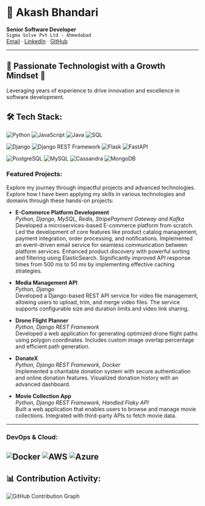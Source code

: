 # 🚀 Akash Bhandari
**Senior Software Developer**  
`Sigma Solve Pvt Ltd - Ahmedabad`  
[Email](mailto:akashrajk54@gmail.com) · [LinkedIn](https://www.linkedin.com/in/akash--bhandari/) · [GitHub](https://github.com/akashrajk54)

---
## 🌟 Passionate Technologist with a Growth Mindset 🌱
Leveraging years of experience to drive innovation and excellence in software development. 

## 🛠 Tech Stack:

![Python](https://img.shields.io/badge/Python-3776AB?style=flat&logo=python&logoColor=ffffff) ![JavaScript](https://img.shields.io/badge/JavaScript-F7DF1E?style=flat&logo=javascript&logoColor=000000) ![Java](https://img.shields.io/badge/Java-007396?style=flat&logo=java&logoColor=ffffff) ![SQL](https://img.shields.io/badge/SQL-003B57?style=flat&logo=sqlite&logoColor=ffffff)

![Django](https://img.shields.io/badge/Django-092D26?style=flat&logo=django&logoColor=ffffff) ![Django REST Framework](https://img.shields.io/badge/Django%20REST%20Framework-000000?style=flat&logo=django&logoColor=ffffff) ![Flask](https://img.shields.io/badge/Flask-000000?style=flat&logo=flask&logoColor=ffffff) ![FastAPI](https://img.shields.io/badge/FastAPI-009688?style=flat&logo=fastapi&logoColor=ffffff)

![PostgreSQL](https://img.shields.io/badge/PostgreSQL-4169E1?style=flat&logo=postgresql&logoColor=ffffff) ![MySQL](https://img.shields.io/badge/MySQL-0000FF?style=flat&logo=mysql&logoColor=ffffff) ![Cassandra](https://img.shields.io/badge/Cassandra-1287B1?style=flat&logo=apache-cassandra&logoColor=ffffff) ![MongoDB](https://img.shields.io/badge/MongoDB-47A248?style=flat&logo=mongodb&logoColor=ffffff)

### Featured Projects: 
Explore my journey through impactful projects and advanced technologies. Explore how I have been applying my skills in various technologies and domains through these hands-on projects: 

- **E-Commerce Platform Development**  
  *Python, Django, MySQL, Redis, StripePayment Gateway and Kafka*  
  Developed a microservices-based E-commerce platform from scratch. Led the development of core features like product catalog management, payment integration, order processing, and notifications. Implemented an event-driven email service for seamless communication between platform services. Enhanced product discovery with powerful sorting and filtering using ElasticSearch. Significantly improved API response times from 500 ms to 50 ms by implementing effective caching strategies.

- **Media Management API**  
  *Python, Django*  
  Developed a Django-based REST API service for video file management, allowing users to upload, trim, and merge video files. The service supports configurable size and duration limits and video link sharing.

- **Drone Flight Planner**  
  *Python, Django REST Framework*  
  Developed a web application for generating optimized drone flight paths using polygon coordinates. Includes custom image overlap percentage and efficient path generation.

- **DonateX**  
  *Python, Django REST Framework, Docker*  
  Implemented a charitable donation system with secure authentication and online donation features. Visualized donation history with an advanced dashboard.

- **Movie Collection App**  
  *Python, Django REST Framework, Handled Flaky API*  
  Built a web application that enables users to browse and manage movie collections. Integrated with third-party APIs to fetch movie data.

---

### **DevOps & Cloud:**
![Docker](https://img.shields.io/badge/Docker-2496ED?style=flat&logo=docker&logoColor=ffffff) ![AWS](https://img.shields.io/badge/AWS-232F3E?style=flat&logo=amazonaws&logoColor=ffffff) ![Azure](https://img.shields.io/badge/Azure-0078D4?style=flat&logo=microsoftazure&logoColor=ffffff)
---

## 📊 Contribution Activity:
![GitHub Contribution Graph](https://github.com/akashrajk54.png)






















<!--
**akashrajk54/akashrajk54** is a ✨ _special_ ✨ repository because its `README.md` (this file) appears on your GitHub profile.

Here are some ideas to get you started:

- 🔭 I’m currently working on ...
- 🌱 I’m currently learning ...
- 👯 I’m looking to collaborate on ...
- 🤔 I’m looking for help with ...
- 💬 Ask me about ...
- 📫 How to reach me: ...
- 😄 Pronouns: ...
- ⚡ Fun fact: ...
-->
